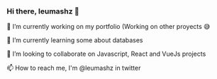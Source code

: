 ### Hi there, leumashz 👋

🔭 I’m currently working on my portfolio (Working on other proyects 😅

🌱 I’m currently learning some about databases

👯 I’m looking to collaborate on Javascript, React and VueJs projects 

📫 How to reach me, I'm @leumashz in twitter

<!--
**leumashz/leumashz** is a ✨ _special_ ✨ repository because its `README.md` (this file) appears on your GitHub profile.

Here are some ideas to get you started:

- 🔭 I’m currently working on ...
- 🌱 I’m currently learning ...
- 👯 I’m looking to collaborate on ...
- 🤔 I’m looking for help with ...
- 💬 Ask me about ...
- 📫 How to reach me: ...
- 😄 Pronouns: ...
- ⚡ Fun fact: ...
-->

